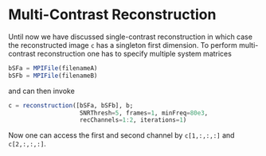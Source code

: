 # Multi-Contrast Reconstruction

Until now we have discussed single-contrast reconstruction in which case
the reconstructed image `c` has a singleton first dimension. To perform
multi-contrast reconstruction one has to specify multiple system matrices
```julia
bSFa = MPIFile(filenameA)
bSFb = MPIFile(filenameB)
```
and can then invoke
```julia
c = reconstruction([bSFa, bSFb], b;
                    SNRThresh=5, frames=1, minFreq=80e3,
                    recChannels=1:2, iterations=1)
```
Now one can access the first and second channel by `c[1,:,:,:]` and `c[2,:,:,:]`.
